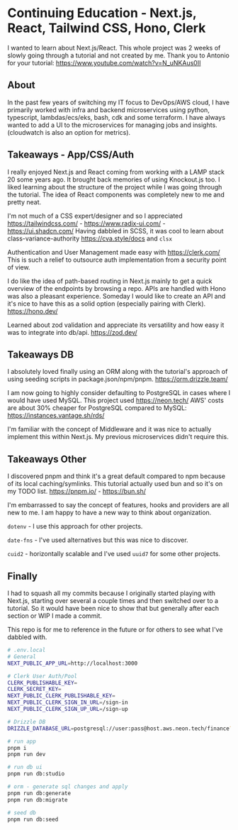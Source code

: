 # Continuing Education - Next.js, React, Tailwind CSS, Hono, Clerk

I wanted to learn about Next.js/React. This whole project was 2 weeks of slowly going through a tutorial and not created by me. Thank you to Antonio for your tutorial: https://www.youtube.com/watch?v=N_uNKAus0II

## About

In the past few years of switching my IT focus to DevOps/AWS cloud, I have primarily worked with infra and backend microservices using python, typescript, lambdas/ecs/eks, bash, cdk and some terraform. I have always wanted to add a UI to the microservices for managing jobs and insights. (cloudwatch is also an option for metrics).

## Takeaways - App/CSS/Auth

I really enjoyed Next.js and React coming from working with a LAMP stack 20 some years ago. It brought back memories of using Knockout.js too. I liked learning about the structure of the project while I was going through the tutorial. The idea of React components was completely new to me and pretty neat.

I'm not much of a CSS expert/designer and so I appreciated https://tailwindcss.com/ - https://www.radix-ui.com/ - https://ui.shadcn.com/ Having dabbled in SCSS, it was cool to learn about class-variance-authority https://cva.style/docs and `clsx`

Authentication and User Management made easy with https://clerk.com/ This is such a relief to outsource auth implementation from a security point of view.

I do like the idea of path-based routing in Next.js mainly to get a quick overview of the endpoints by browsing a repo. APIs are handled with Hono was also a pleasant experience. Someday I would like to create an API and it's nice to have this as a solid option (especially pairing with Clerk). https://hono.dev/

Learned about zod validation and appreciate its versatility and how easy it was to integrate into db/api. https://zod.dev/

## Takeaways DB

I absolutely loved finally using an ORM along with the tutorial's approach of using seeding scripts in package.json/npm/pnpm. https://orm.drizzle.team/

I am now going to highly consider defaulting to PostgreSQL in cases where I would have used MySQL. This project used https://neon.tech/ AWS' costs are about 30% cheaper for PostgreSQL compared to MySQL: https://instances.vantage.sh/rds/

I'm familiar with the concept of Middleware and it was nice to actually implement this within Next.js. My previous microservices didn't require this.

## Takeaways Other

I discovered pnpm and think it's a great default compared to npm because of its local caching/symlinks. This tutorial actually used bun and so it's on my TODO list. https://pnpm.io/ - https://bun.sh/

I'm embarrassed to say the concept of features, hooks and providers are all new to me. I am happy to have a new way to think about organization.

`dotenv` - I use this approach for other projects.

`date-fns` - I've used alternatives but this was nice to discover.

`cuid2` - horizontally scalable and I've used `uuid7` for some other projects.

## Finally

I had to squash all my commits because I originally started playing with Next.js, starting over several a couple times and then switched over to a tutorial. So it would have been nice to show that but generally after each section or WIP I made a commit.

This repo is for me to reference in the future or for others to see what I've dabbled with.

```sh
# .env.local
# General
NEXT_PUBLIC_APP_URL=http://localhost:3000

# Clerk User Auth/Pool
CLERK_PUBLISHABLE_KEY=
CLERK_SECRET_KEY=
NEXT_PUBLIC_CLERK_PUBLISHABLE_KEY=
NEXT_PUBLIC_CLERK_SIGN_IN_URL=/sign-in
NEXT_PUBLIC_CLERK_SIGN_UP_URL=/sign-up

# Drizzle DB
DRIZZLE_DATABASE_URL=postgresql://user:pass@host.aws.neon.tech/finance?sslmode=require
```

```sh
# run app
pnpm i
pnpm run dev

# run db ui
pnpm run db:studio

# orm - generate sql changes and apply
pnpm run db:generate
pnpm run db:migrate

# seed db
pnpm run db:seed
```
